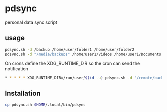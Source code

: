 # pdsync
personal data sync script

## usage

```sh 
pdsync.sh -d /backup /home/user/folder1 /home/user/folder2
pdsync.sh -d "/media/backups" /home/user1/Videos /home/user1/Documents /home/user1/Pictures /home/user1/projects
```
On crons define the XDG_RUNTIME_DIR so the cron can send the notification

```sh
* * * * * XDG_RUNTIME_DIR=/run/user/$(id -u) pdsync.sh -d "/remote/backup" -p 5 /home
```

## Installation

```sh
cp pdsync.sh $HOME/.local/bin/pdsync
```

